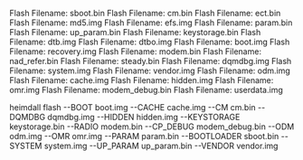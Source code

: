 Flash Filename: sboot.bin
Flash Filename: cm.bin
Flash Filename: ect.bin
Flash Filename: md5.img
Flash Filename: efs.img
Flash Filename: param.bin
Flash Filename: up_param.bin
Flash Filename: keystorage.bin
Flash Filename: dtb.img
Flash Filename: dtbo.img
Flash Filename: boot.img
Flash Filename: recovery.img
Flash Filename: modem.bin
Flash Filename: nad_refer.bin
Flash Filename: steady.bin
Flash Filename: dqmdbg.img
Flash Filename: system.img
Flash Filename: vendor.img
Flash Filename: odm.img
Flash Filename: cache.img
Flash Filename: hidden.img
Flash Filename: omr.img
Flash Filename: modem_debug.bin
Flash Filename: userdata.img

heimdall flash --BOOT boot.img --CACHE cache.img --CM cm.bin --DQMDBG dqmdbg.img --HIDDEN hidden.img --KEYSTORAGE keystorage.bin --RADIO modem.bin --CP_DEBUG modem_debug.bin --ODM odm.img --OMR omr.img --PARAM param.bin --BOOTLOADER sboot.bin --SYSTEM system.img --UP_PARAM up_param.bin --VENDOR vendor.img